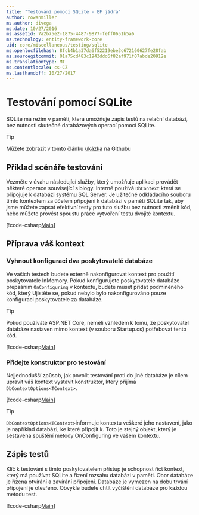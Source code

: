 ```yaml
---
title: "Testování pomocí SQLite - EF jádra"
author: rowanmiller
ms.author: divega
ms.date: 10/27/2016
ms.assetid: 7a2b75e2-1875-4487-9877-feff0651b5a6
ms.technology: entity-framework-core
uid: core/miscellaneous/testing/sqlite
ms.openlocfilehash: 8fcb4b1a37da6f52219ebe3c672160627fe28fab
ms.sourcegitcommit: 01a75cd483c1943ddd6f82af971f07abde20912e
ms.translationtype: MT
ms.contentlocale: cs-CZ
ms.lasthandoff: 10/27/2017
---
```

# <a name="testing-with-sqlite"></a>Testování pomocí SQLite

SQLite má režim v paměti, která umožňuje zápis testů na relační databázi, bez nutnosti skutečné databázových operací pomocí SQLite.

> [!TIP]  
> Můžete zobrazit v tomto článku [ukázka](https://github.com/aspnet/EntityFramework.Docs/tree/master/samples/core/Miscellaneous/Testing) na Githubu

## <a name="example-testing-scenario"></a>Příklad scénáře testování

Vezměte v úvahu následující služby, který umožňuje aplikaci provádět některé operace související s blogy. Interně používá `DbContext` která se připojuje k databázi systému SQL Server. Je užitečné odkládacího souboru tímto kontextem za účelem připojení k databázi v paměti SQLite tak, aby jsme můžete zapsat efektivní testy pro tuto službu bez nutnosti změnit kód, nebo můžete provést spoustu práce vytvoření testu dvojité kontextu.

[!code-csharp[Main](../../../../samples/core/Miscellaneous/Testing/BusinessLogic/BlogService.cs)]

## <a name="get-your-context-ready"></a>Příprava váš kontext

### <a name="avoid-configuring-two-database-providers"></a>Vyhnout konfiguraci dva poskytovatelé databáze

Ve vašich testech budete externě nakonfigurovat kontext pro použití poskytovatele InMemory. Pokud konfigurujete poskytovatele databáze přepsáním `OnConfiguring` v kontextu, budete muset přidat podmíněného kód, který Ujistěte se, pokud nebylo bylo nakonfigurováno pouze konfiguraci poskytovatele za databáze.

> [!TIP]  
> Pokud používáte ASP.NET Core, neměli vzhledem k tomu, že poskytovatel databáze nastaven mimo kontext (v souboru Startup.cs) potřebovat tento kód.

[!code-csharp[Main](../../../../samples/core/Miscellaneous/Testing/BusinessLogic/BloggingContext.cs#OnConfiguring)]

### <a name="add-a-constructor-for-testing"></a>Přidejte konstruktor pro testování

Nejjednodušší způsob, jak povolit testování proti do jiné databáze je cílem upravit váš kontext vystavit konstruktor, který přijímá `DbContextOptions<TContext>`.

[!code-csharp[Main](../../../../samples/core/Miscellaneous/Testing/BusinessLogic/BloggingContext.cs#Constructors)]

> [!TIP]  
> `DbContextOptions<TContext>`informuje kontextu veškeré jeho nastavení, jako je například databázi, ke které připojit k. Toto je stejný objekt, který je sestavena spuštění metody OnConfiguring ve vašem kontextu.

## <a name="writing-tests"></a>Zápis testů

Klíč k testování s tímto poskytovatelem přístup je schopnost říct kontext, který má používat SQLite a řízení rozsahu databázi v paměti. Obor databáze je řízena otvírání a zavírání připojení. Databáze je vymezen na dobu trvání připojení je otevřeno. Obvykle budete chtít vyčištění databáze pro každou metodu test.

[!code-csharp[Main](../../../../samples/core/Miscellaneous/Testing/TestProject/SQLite/BlogServiceTests.cs)]
